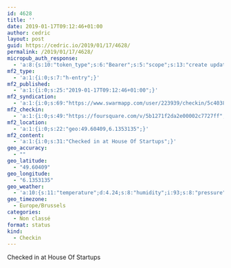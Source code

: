 ```yaml
---
id: 4628
title: ''
date: 2019-01-17T09:12:46+01:00
author: cedric
layout: post
guid: https://cedric.io/2019/01/17/4628/
permalink: /2019/01/17/4628/
micropub_auth_response:
  - 'a:8:{s:10:"token_type";s:6:"Bearer";s:5:"scope";s:13:"create update";s:2:"me";s:18:"https://cedric.io/";s:9:"issued_by";s:45:"https://cedric.io/wp-json/indieauth/1.0/token";s:9:"client_id";s:27:"https://ownyourswarm.p3k.io";s:9:"issued_at";i:1542614471;s:4:"user";i:1;s:13:"last_accessed";i:1547712783;}'
mf2_type:
  - 'a:1:{i:0;s:7:"h-entry";}'
mf2_published:
  - 'a:1:{i:0;s:25:"2019-01-17T09:12:46+01:00";}'
mf2_syndication:
  - 'a:1:{i:0;s:69:"https://www.swarmapp.com/user/223939/checkin/5c4038feb3d8e2002ce69488";}'
mf2_checkin:
  - 'a:1:{i:0;s:49:"https://foursquare.com/v/5b1271f2da2e00002c7727ff";}'
mf2_location:
  - 'a:1:{i:0;s:22:"geo:49.60409,6.1353135";}'
mf2_content:
  - 'a:1:{i:0;s:31:"Checked in at House Of Startups";}'
geo_accuracy:
  - ""
geo_latitude:
  - "49.60409"
geo_longitude:
  - "6.1353135"
geo_weather:
  - 'a:10:{s:11:"temperature";d:4.24;s:8:"humidity";i:93;s:8:"pressure";i:1004;s:10:"cloudiness";i:40;s:4:"wind";a:2:{s:5:"speed";d:3.6;s:6:"degree";i:230;}s:7:"summary";s:10:"light rain";s:4:"icon";s:11:"wi-sprinkle";s:10:"visibility";i:10000;s:7:"sunrise";s:25:"2019-01-17T08:24:54+01:00";s:6:"sunset";s:25:"2019-01-17T17:05:59+01:00";}'
geo_timezone:
  - Europe/Brussels
categories:
  - Non classé
format: status
kind:
  - Checkin
---
```

Checked in at House Of Startups